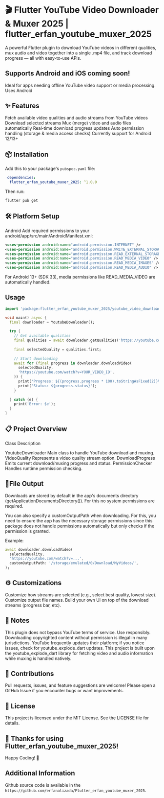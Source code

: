 # 🎬 Flutter YouTube Video Downloader & Muxer 2025 | flutter_erfan_youtube_muxer_2025

A powerful Flutter plugin to download YouTube videos in different qualities, mux audio and video together into a single .mp4 file, and track download progress — all with easy-to-use APIs.

## Supports Android and iOS coming soon!
Ideal for apps needing offline YouTube video support or media processing.
Uses Android 

## ✨ Features

Fetch available video qualities and audio streams from YouTube videos
Download selected streams
Mux (merge) video and audio files automatically
Real-time download progress updates
Auto permission handling (storage & media access checks)
Currently support for Android 12/13+ 

## 📦 Installation

Add this to your package's `pubspec.yaml` file:

```yaml
 dependencies:
  flutter_erfan_youtube_muxer_2025: ^1.0.0

```
Then run:

```bash
flutter pub get
```

## 🛠️ Platform Setup

Android
Add required permissions to your android/app/src/main/AndroidManifest.xml:

```xml
<uses-permission android:name="android.permission.INTERNET" />
<uses-permission android:name="android.permission.WRITE_EXTERNAL_STORAGE" />
<uses-permission android:name="android.permission.READ_EXTERNAL_STORAGE" />
<uses-permission android:name="android.permission.READ_MEDIA_VIDEO" />
<uses-permission android:name="android.permission.READ_MEDIA_IMAGES" />
<uses-permission android:name="android.permission.READ_MEDIA_AUDIO" />

```
For Android 13+ (SDK 33), media permissions like READ_MEDIA_VIDEO are automatically handled.
## Usage

```dart
import 'package:flutter_erfan_youtube_muxer_2025/youtube_video_downloader.dart';

void main() async {
  final downloader = YoutubeDownloader();
  
  try {
    // Get available qualities
    final qualities = await downloader.getQualities('https://youtube.com/watch?v=YOUR_VIDEO_ID');
    
    final selectedQuality = qualities.first;
    
    // Start downloading
    await for (final progress in downloader.downloadVideo(
      selectedQuality,
      'https://youtube.com/watch?v=YOUR_VIDEO_ID',
    )) {
      print('Progress: ${(progress.progress * 100).toStringAsFixed(2)}%');
      print('Status: ${progress.status}');
    }
    
  } catch (e) {
    print('Error: $e');
  }
}

```
## 📋 Project Overview

Class	Description

YoutubeDownloader	Main class to handle YouTube download and muxing.
VideoQuality	Represents a video quality stream option.
DownloadProgress	Emits current download/muxing progress and status.
PermissionChecker	Handles runtime permission checking.


## 🧹File Output

Downloads are stored by default in the app's documents directory (getApplicationDocumentsDirectory()).
For this no system permissions are required.

You can also specify a customOutputPath when downloading.
For this, you need to ensure the app has the necessary storage permissions since this package does not handle permissions automatically but only checks if the permission is granted.

Example:

```dart
await downloader.downloadVideo(
  selectedQuality,
  'https://youtube.com/watch?v=...',
  customOutputPath: '/storage/emulated/0/Download/MyVideos/',
);

```

## ⚙️ Customizations
Customize how streams are selected (e.g., select best quality, lowest size).
Customize output file names.
Build your own UI on top of the download streams (progress bar, etc).


## 📢 Notes

This plugin does not bypass YouTube terms of service.
Use responsibly. Downloading copyrighted content without permission is illegal in many jurisdictions.
YouTube frequently updates their platform; if you notice issues, check for youtube_explode_dart updates.
This project is built upon the youtube_explode_dart library for fetching video and audio information while muxing is handled natively.

## 🤝 Contributions
Pull requests, issues, and feature suggestions are welcome!
Please open a GitHub Issue if you encounter bugs or want improvements.


## 📝 License
This project is licensed under the MIT License.
See the LICENSE file for details.

## 🌟 Thanks for using Flutter_erfan_youtube_muxer_2025!
Happy Coding! 🚀

## Additional Information

Github source code is available in the `https://github.com/erfanalizada/Flutter_erfan_youtube_muxer_2025`.

